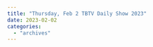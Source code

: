 ```yaml
---
title: "Thursday, Feb 2 TBTV Daily Show 2023"
date: 2023-02-02
categories: 
  - "archives"
---
```



